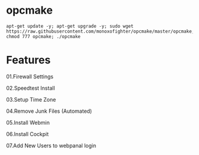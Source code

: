# opcmake

```
apt-get update -y; apt-get upgrade -y; sudo wget https://raw.githubusercontent.com/monoxofighter/opcmake/master/opcmake; chmod 777 opcmake; ./opcmake
```
# Features
01.Firewall Settings

02.Speedtest Install

03.Setup Time Zone

04.Remove Junk Files (Automated)

05.Install Webmin

06.Install Cockpit

07.Add New Users to webpanal login
